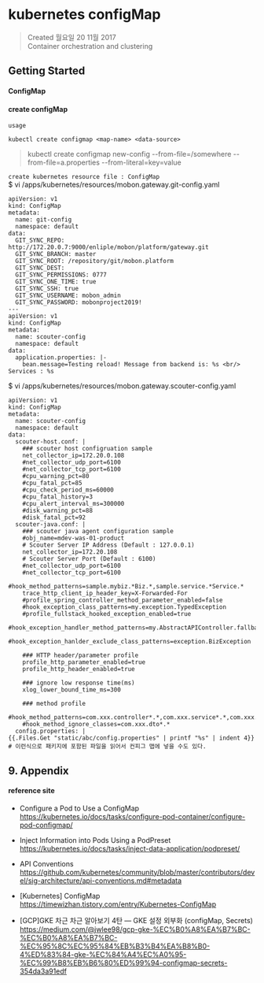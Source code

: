 # kubernetes configMap

>Created 월요일 20 11월 2017  
Container orchestration and clustering

## Getting Started

#### ConfigMap

#### create configMap
`usage`  
```
kubectl create configmap <map-name> <data-source>
```
> kubectl create configmap new-config --from-file=/somewhere --from-file=a.properties --from-literal=key=value

`create kubernetes resource file : ConfigMap`  
$ vi /apps/kubernetes/resources/mobon.gateway.git-config.yaml
```
apiVersion: v1
kind: ConfigMap
metadata:
  name: git-config
  namespace: default
data:
  GIT_SYNC_REPO: http://172.20.0.7:9000/enliple/mobon/platform/gateway.git
  GIT_SYNC_BRANCH: master
  GIT_SYNC_ROOT: /repository/git/mobon.platform
  GIT_SYNC_DEST: 
  GIT_SYNC_PERMISSIONS: 0777
  GIT_SYNC_ONE_TIME: true
  GIT_SYNC_SSH: true
  GIT_SYNC_USERNAME: mobon_admin
  GIT_SYNC_PASSWORD: mobonproject2019!
---
apiVersion: v1
kind: ConfigMap
metadata:
  name: scouter-config
  namespace: default
data:
  application.properties: |-
    bean.message=Testing reload! Message from backend is: %s <br/> Services : %s  
```

$ vi /apps/kubernetes/resources/mobon.gateway.scouter-config.yaml
```
apiVersion: v1
kind: ConfigMap
metadata:
  name: scouter-config
  namespace: default
data:
  scouter-host.conf: |
    ### scouter host configruation sample
    net_collector_ip=172.20.0.108
    #net_collector_udp_port=6100
    #net_collector_tcp_port=6100
    #cpu_warning_pct=80
    #cpu_fatal_pct=85
    #cpu_check_period_ms=60000
    #cpu_fatal_history=3
    #cpu_alert_interval_ms=300000
    #disk_warning_pct=88
    #disk_fatal_pct=92
  scouter-java.conf: |
    ### scouter java agent configuration sample
    #obj_name=mdev-was-01-product
    # Scouter Server IP Address (Default : 127.0.0.1)
    net_collector_ip=172.20.108
    # Scouter Server Port (Default : 6100)
    #net_collector_udp_port=6100
    #net_collector_tcp_port=6100
    #hook_method_patterns=sample.mybiz.*Biz.*,sample.service.*Service.*
    trace_http_client_ip_header_key=X-Forwarded-For
    #profile_spring_controller_method_parameter_enabled=false
    #hook_exception_class_patterns=my.exception.TypedException
    #profile_fullstack_hooked_exception_enabled=true
    #hook_exception_handler_method_patterns=my.AbstractAPIController.fallbackHandler,my.ApiExceptionLoggingFilter.handleNotFoundErrorResponse
    #hook_exception_hanlder_exclude_class_patterns=exception.BizException

    ### HTTP header/parameter profile
    profile_http_parameter_enabled=true
    profile_http_header_enabled=true

    ### ignore low response time(ms)
    xlog_lower_bound_time_ms=300

    ### method profile
    #hook_method_patterns=com.xxx.controller*.*,com.xxx.service*.*,com.xxx.dao*.*
    #hook_method_ignore_classes=com.xxx.dto*.*
  config.properties: |
{{.Files.Get "static/abc/config.properties" | printf "%s" | indent 4}} # 이런식으로 패키지에 포함된 파일을 읽어서 컨피그 맵에 넣을 수도 있다. 
```

## 9. Appendix

#### reference site

* Configure a Pod to Use a ConfigMap  
https://kubernetes.io/docs/tasks/configure-pod-container/configure-pod-configmap/

* Inject Information into Pods Using a PodPreset  
https://kubernetes.io/docs/tasks/inject-data-application/podpreset/

* API Conventions  
https://github.com/kubernetes/community/blob/master/contributors/devel/sig-architecture/api-conventions.md#metadata

+ [Kubernetes] ConfigMap  
https://timewizhan.tistory.com/entry/Kubernetes-ConfigMap

+ [GCP]GKE 차근 차근 알아보기 4탄 — GKE 설정 외부화 (configMap, Secrets)  
https://medium.com/@jwlee98/gcp-gke-%EC%B0%A8%EA%B7%BC-%EC%B0%A8%EA%B7%BC-%EC%95%8C%EC%95%84%EB%B3%B4%EA%B8%B0-4%ED%83%84-gke-%EC%84%A4%EC%A0%95-%EC%99%B8%EB%B6%80%ED%99%94-configmap-secrets-354da3a91edf



